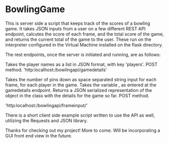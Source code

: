 # BowlingGame

This is server side a script that keeps track of the scores of a bowling game. It takes JSON inputs from a user on a few different REST API endpoint, calcutes the score of each frame, and the total score of the game, and returns the current total of the game to the user. These run on the interpreter configured in the Virtual Machine installed on the flask directory.

The rest endpoints, once the server is initiated and running, are as follows: 

Takes the player names as a list in JSON format, with key 'players'. POST method.
'http:localhost:/bowlingapi/gamedetails'

Takes the number of pins down as space separated string input for each frame, for each player in the game. Takes the variable <name>, as entered at the gamedetails endpoint. Returns a JSON serialized representation of the object in the class with the details for the game so far. POST method.
  
'http:localhost:/bowlingapi/frameinput/<name>'

There is a short client side example script written to use the API as well, utilizing the Requests and JSON library.

Thanks for checking out my project! More to come. Will be incorporating a GUI front end view in the future.
